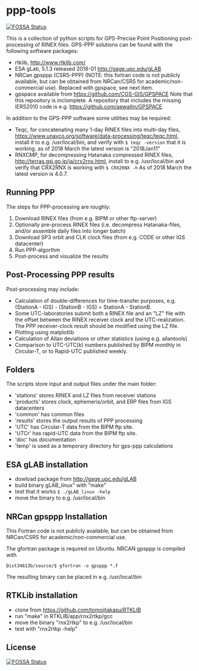 # ppp-tools
[![FOSSA Status](https://app.fossa.io/api/projects/git%2Bgithub.com%2Faewallin%2Fppp-tools.svg?type=shield)](https://app.fossa.io/projects/git%2Bgithub.com%2Faewallin%2Fppp-tools?ref=badge_shield)


This is a collection of python scripts for GPS-Precise Point Positioning 
post-processing of RINEX files. 
GPS-PPP solutions can be found with the following software packages: 
* rtklib, http://www.rtklib.com/
* ESA gLab, 5.1.3 released 2018-01 http://gage.upc.edu/gLAB
* NRCan gpsppp (CSRS-PPP) (NOTE: this fortran code is not publicly available, but can be obtained from NRCan/CSRS for academic/non-commercial use). Replaced with gpspace, see next item.
* gpspace available from https://github.com/CGS-GIS/GPSPACE Note that this repository is inclomplete. A repository that includes the missing IERS2010 code is e.g. https://github.com/aewallin/GPSPACE

In addition to the GPS-PPP software some utilities may be required:
* Teqc, for concatenating many 1-day RINEX files into multi-day files,  https://www.unavco.org/software/data-processing/teqc/teqc.html, install it to e.g. /usr/local/bin, and verify with ```$ teqc -version``` that it is working.
as of 2018 March the latest version is "2018Jan11"
* RNXCMP, for decompressing Hatanaka compressed RINEX files, http://terras.gsi.go.jp/ja/crx2rnx.html, install to e.g. /usr/local/bin and verify that CRX2RNX is working with ```$ CRX2RNX -h```
As of 2018 March the latest version is 4.0.7.

## Running PPP

The steps for PPP-processing are roughly:

1. Download RINEX files (from e.g. BIPM or other ftp-server)
2. Optionally pre-process RINEX files (i.e. decompress Hatanaka-files, and/or assemble daily files into longer batch)
3. Download SP3 orbit and CLK clock files (from e.g. CODE or other IGS datacenter)
4. Run PPP-algorthm
5. Post-process and visualize the results

## Post-Processing PPP results

Post-processing may include:
* Calculation of double-differences for time-transfer purposes, e.g.  (StationA - IGS) - (StationB - IGS) = StationA - StationB. 
* Some UTC-laboratories submit both a RINEX file and an "LZ" file with the offset between the RINEX receiver clock and the UTC-realization. The PPP receiver-clock result should be modified using the LZ file.
* Plotting using matplotlib
* Calculation of Allan deviations or other statistics (using e.g. allantools)
* Comparison to UTC-UTC(k) numbers published by BIPM monthly in Circular-T, or to Rapid-UTC published weekly.

## Folders

The scripts store input and output files under the main folder:
* 'stations' stores RINEX and LZ files from receiver stations
* 'products' stores clock, ephemeris/orbit, and ERP files from IGS datacenters
* 'common' has common files
* 'results' stores the output results of PPP processing
* 'UTC' has Circular-T data from the BIPM ftp site.
* 'UTCr' has rapid-UTC data from the BIPM ftp site.
* 'doc' has documentation
* 'temp' is used as a temporary directory for gps-ppp calculations

## ESA gLAB installation

* dowload package from http://gage.upc.edu/gLAB
* build binary gLAB_linux" with "make"
* test that it works ```$ ./gLAB_linux -help```
* move the binary to e.g. /usr/local/bin

## NRCan gpsppp Installation

This Fortran code is not publicly available, but can be obtained from NRCan/CSRS for academic/non-commercial use.

The gfortran package is required on Ubuntu. NRCAN gpsppp is compiled with

```
Dist34613b/source/$ gfortran -o gpsppp *.f
```

The resulting binary can be placed in e.g. /usr/local/bin

## RTKLib installation

* clone from https://github.com/tomojitakasu/RTKLIB
* run "make" in RTKLIB/app/rnx2rtkp/gcc
* move the binary "rnx2rtkp" to e.g. /usr/local/bin
* test with "rnx2rtkp -help"


## License
[![FOSSA Status](https://app.fossa.io/api/projects/git%2Bgithub.com%2Faewallin%2Fppp-tools.svg?type=large)](https://app.fossa.io/projects/git%2Bgithub.com%2Faewallin%2Fppp-tools?ref=badge_large)

